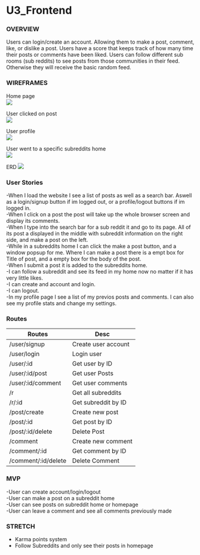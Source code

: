 # U3_Frontend

### OVERVIEW

Users can login/create an account. Allowing them to make a post, comment, like, or dislike a post. Users have a score that keeps track of how many time their posts or comments have been liked. Users can follow different sub rooms (sub reddits) to see posts from those communities in their feed. Otherwise they will receive the basic random feed.

### WIREFRAMES

Home page<br />
<img src=https://i.imgur.com/mk35yp6.jpg />

User clicked on post <br />
<img src=https://i.imgur.com/6mLxPiC.jpg />

User profile<br />
<img src=https://i.imgur.com/9keUQku.jpg />

User went to a specific subreddits home<br />
<img src=https://i.imgur.com/8ivWmsF.jpg />

ERD
<img src=https://i.imgur.com/MvyS4Z6.jpg />


### User Stories

-When I load the website I see a list of posts as well as a search bar. Aswell as a login/signup button if im logged out, or a profile/logout buttons if im logged in.<br />
-When I click on a post the post will take up the whole browser screen and display its comments.<br />
-When I type into the search bar for a sub reddit it and go to its page. All of its post a displayed in the middle with subreddit information on the right side, and make a post on the left.<br />
-While in a subreddits home I can click the make a post button, and a window popsup for me. Where I can make a post there is a empt box for Title of post, and a empty box for the body of the post.<br />
-When I submit a post it is added to the subreddits home.<br />
-I can follow a subreddit and see its feed in my home now no matter if it has very little likes.<br />
-I can create and account and login.<br />
-I can logout.<br />
-In my profile page I see a list of my previos posts and comments. I can also see my profile stats and change my settings.<br />

### Routes

|Routes|Desc|
|-------|------|
|/user/signup|Create user account|
|/user/login|Login user
|/user/:id|Get user by ID|
|/user/:id/post|Get user Posts|
|/user/:id/comment|Get user comments|
|/r|Get all subreddits|
|/r/:id|Get subreddit by ID|
|/post/create|Create new post|
|/post/:id|Get post by ID|
|/post/:id/delete|Delete Post|
|/comment|Create new comment|
|/comment/:id|Get comment by ID|
|/comment/:id/delete|Delete Comment|

### MVP
-User can create account/login/logout<br />
-User can make a post on a subreddit home<br />
-User can see posts on subreddit home or homepage<br />
-User can leave a comment and see all comments previously made<br />

### STRETCH
- Karma points system<br />
- Follow Subreddits and only see their posts in homepage
